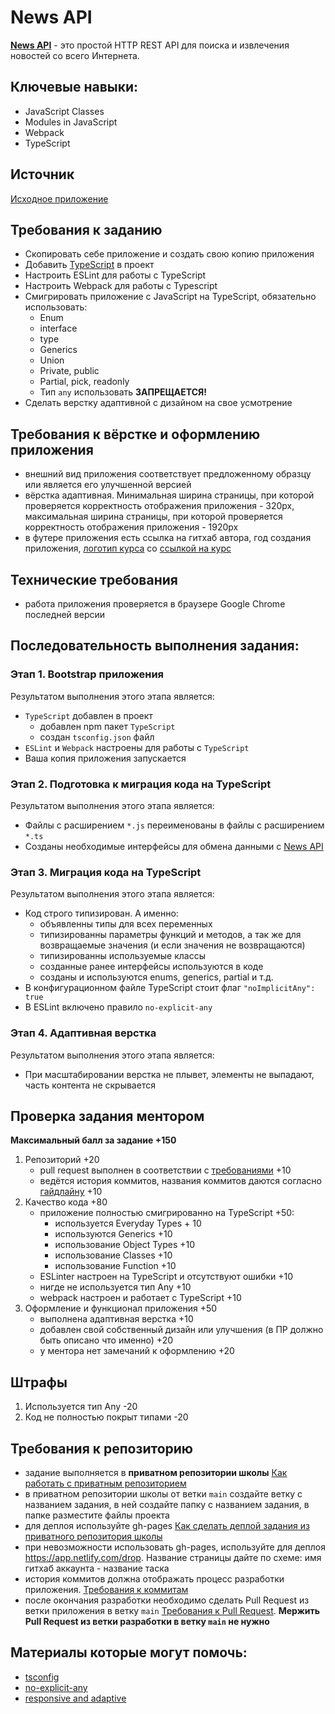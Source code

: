 # News API

**[News API](https://newsapi.org/)** - это простой HTTP REST API для поиска и извлечения новостей со всего Интернета.

## Ключевые навыки:

- JavaScript Classes
- Modules in JavaScript
- Webpack
- TypeScript

## Источник

[Исходное приложение](https://github.com/Pulya10c/news-JS)

## Требования к заданию

- Скопировать себе приложение и создать свою копию приложения
- Добавить [TypeScript](https://www.typescriptlang.org/) в проект
- Настроить ESLint для работы с TypeScript
- Настроить Webpack для работы с Typescript
- Смигрировать приложение с JavaScript на TypeScript, обязательно использовать:
  - Enum
  - interface
  - type
  - Generics
  - Union
  - Private, public
  - Partial, pick, readonly
  - Тип `any` использовать **ЗАПРЕЩАЕТСЯ!**
- Сделать верстку адаптивной с дизайном на свое усмотрение

## Требования к вёрстке и оформлению приложения

- внешний вид приложения соответствует предложенному образцу или является его улучшенной версией
- вёрстка адаптивная. Минимальная ширина страницы, при которой проверяется корректность отображения приложения - 320рх, максимальная ширина страницы, при которой проверяется корректность отображения приложения - 1920рх
- в футере приложения есть ссылка на гитхаб автора, год создания приложения, [логотип курса](https://rs.school/images/rs_school_js.svg) со [ссылкой на курс](https://rs.school/js/)

## Технические требования

- работа приложения проверяется в браузере Google Chrome последней версии

## Последовательность выполнения задания:

### Этап 1. Bootstrap приложения
Результатом выполнения этого этапа является: 
- `TypeScript` добавлен в проект
   - добавлен npm пакет `TypeScript`
   - создан `tsconfig.json` файл
- `ESLint` и `Webpack` настроены для работы с `TypeScript`
- Ваша копия приложения запускается

### Этап 2. Подготовка к миграция кода на TypeScript
Результатом выполнения этого этапа является:
- Файлы с расширением `*.js` переименованы в файлы с расширением `*.ts`
- Созданы необходимые интерфейсы для обмена данными c [News API](https://newsapi.org/)


### Этап 3. Миграция кода на TypeScript
Результатом выполнения этого этапа является:
- Код строго типизирован. А именно:
   - объявленны типы для всех переменных
   - типизированны параметры функций и методов, а так же для возвращаемые значения (и если значения не возвращаются)
   - типизированны используемые классы
   - созданные ранее интерфейсы используются в коде
   - созданы и используются enums, generics, partial и т.д.
- В конфигурационном файле TypeScript стоит флаг `"noImplicitAny": true`
- В ESLint включено правило `no-explicit-any`

### Этап 4. Адаптивная верстка
Результатом выполнения этого этапа является:
- При масштабировании верстка не плывет, элементы не выпадают, часть контента не скрывается 

## Проверка задания ментором

**Максимальный балл за задание +150**

1. Репозиторий +20
   - pull request выполнен в соответствии с [требованиями](https://docs.rs.school/#/pull-request-review-process?id=Требования-к-pull-request-pr) +10
   - ведётся история коммитов, названия коммитов даются согласно [гайдлайну](https://docs.rs.school/#/git-convention) +10
2. Качество кода +80
   - приложение полностью смигрированно на TypeScript +50:
     - используется Everyday Types + 10
     - используются Generics +10
     - использование Object Types +10
     - использование Classes +10
     - использование Function +10
   - ESLinter настроен на TypeScript и отсутствуют ошибки +10
   - нигде не используется тип Any +10
   - webpack настроен и работает с TypeScript +10
3. Оформление и функционал приложения +50
   - выполнена адаптивная верстка +10
   - добавлен свой собственный дизайн или улучшения (в ПР должно быть описано что именно) +20
   - у ментора нет замечаний к оформлению +20

## Штрафы

1. Используется тип Any -20
2. Код не полностью покрыт типами -20

## Требования к репозиторию

- задание выполняется в **приватном репозитории школы** [Как работать с приватным репозиторием](https://docs.rs.school/#/private-repository?id=Как-работать-с-приватным-репозиторием)
- в приватном репозитории школы от ветки `main` создайте ветку с названием задания, в ней создайте папку с названием задания, в папке разместите файлы проекта
- для деплоя используйте gh-pages [Как сделать деплой задания из приватного репозитория школы](https://docs.rs.school/#/private-repository?id=Как-сделать-деплой-задания-из-приватного-репозитория-школы)
- при невозможности использовать gh-pages, используйте для деплоя https://app.netlify.com/drop. Название страницы дайте по схеме: имя гитхаб аккаунта - название таска
- история коммитов должна отображать процесс разработки приложения. [Требования к коммитам](https://docs.rs.school/#/git-convention?id=Требования-к-именам-коммитов)
- после окончания разработки необходимо сделать Pull Request из ветки приложения в ветку `main` [Требования к Pull Request](https://docs.rs.school/#/pull-request-review-process?id=Требования-к-pull-request-pr). **Мержить Pull Request из ветки разработки в ветку `main` не нужно**

## Материалы которые могут помочь:
- [tsconfig](https://habr.com/ru/post/557738/)
- [no-explicit-any](https://github.com/typescript-eslint/typescript-eslint/blob/master/packages/eslint-plugin/docs/rules/no-explicit-any.md)
- [responsive and adaptive](https://css-tricks.com/the-difference-between-responsive-and-adaptive-design/)
